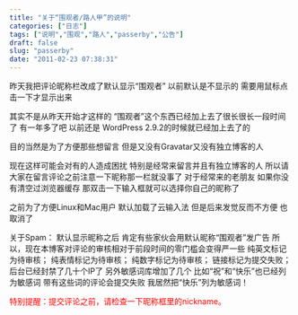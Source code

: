 ```yaml
---
title: "关于“围观者/路人甲”的说明"
categories: ["日志"]
tags: ["说明","围观","路人","passerby","公告"]
draft: false
slug: "passerby"
date: "2011-02-23 07:38:31"
---
```


昨天我把评论昵称栏改成了默认显示“围观者”
以前默认是不显示的
需要用鼠标点击一下才显示出来

其实不是从昨天开始才这样的
“围观者”这个东西已经加上去了很长很长一段时间了
有一年多了吧
以前还是 WordPress 2.9.2的时候就已经加上去了的

目的当然是为了方便那些想留言
但是又没有Gravatar又没有独立博客的人

现在这样可能会对有的人造成困扰
特别是经常来留言并且有独立博客的人
所以请大家在留言评论之前注意一下昵称那一栏就没事了
对于经常来的老朋友
如果你没有清空过浏览器缓存
那双击一下输入框就可以选择你自己的昵称了

之前为了方便Linux和Mac用户
默认加载了云输入法
但是后来发觉反而不方便
也取消了

关于Spam：
默认显示昵称之后
肯定有些家伙会用默认昵称“围观者”发广告
所以，现在本博客对评论的审核相对于前段时间的零门槛会变得严一些
纯英文标记为待审核；
纯表情标记为待审核；
纯数字标记为待审核；
链接标记为提交失败；
后台已经封禁了几十个IP了
另外敏感词库增加了几个
比如“祝”和“快乐”也已经列为敏感词
带有这些词的评论会提交失败
我居然把“快乐”列为敏感词！

<span style="color:#FF0000">特别提醒：提交评论之前，请检查一下昵称框里的nickname。</span>

